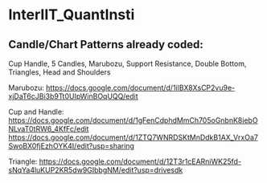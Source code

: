 # InterIIT_QuantInsti

## Candle/Chart Patterns already coded: 

Cup Handle, 5 Candles, Marubozu, Support Resistance, Double Bottom, Triangles, Head and Shoulders

Marubozu:
https://docs.google.com/document/d/1ilBX8XsCP2vu9e-xjDaT6cJBi3b9Tt0UIpWinBOqUQQ/edit

Cup and Handle:
https://docs.google.com/document/d/1gFenCdphdMmCh705oGnbnK8iebONLvaT0tRW6_4KfFc/edit
https://docs.google.com/document/d/1ZTQ7WNRDSKtMnDdkB1AX_VrxOa7SwoBX0fjEzhOYK4I/edit?usp=sharing

Triangle:
https://docs.google.com/document/d/12T3r1cEARniWK25fd-sNqYa4luKUP2KR5dw9GIbbgNM/edit?usp=drivesdk




